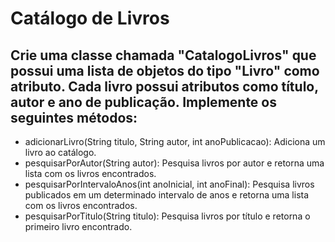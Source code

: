 # Catálogo de Livros

## Crie uma classe chamada "CatalogoLivros" que possui uma lista de objetos do tipo "Livro" como atributo. Cada livro possui atributos como título, autor e ano de publicação. Implemente os seguintes métodos:


* adicionarLivro(String titulo, String autor, int anoPublicacao): Adiciona um livro ao catálogo.
* pesquisarPorAutor(String autor): Pesquisa livros por autor e retorna uma lista com os livros encontrados.
* pesquisarPorIntervaloAnos(int anoInicial, int anoFinal): Pesquisa livros publicados em um determinado intervalo de anos e retorna uma lista com os livros encontrados.
* pesquisarPorTitulo(String titulo): Pesquisa livros por título e retorna o primeiro livro encontrado.

